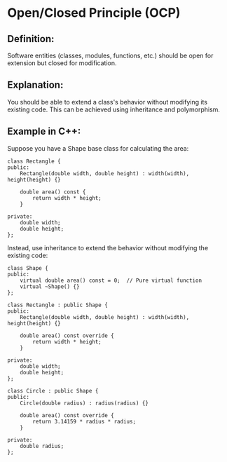 # Open/Closed Principle (OCP)

## Definition: 
Software entities (classes, modules, functions, etc.) should be open for extension but closed for modification.

## Explanation: 
You should be able to extend a class's behavior without modifying its existing code. This can be achieved using inheritance and polymorphism.

## Example in C++:

Suppose you have a Shape base class for calculating the area:
```
class Rectangle {
public:
    Rectangle(double width, double height) : width(width), height(height) {}

    double area() const {
        return width * height;
    }

private:
    double width;
    double height;
};
```
Instead, use inheritance to extend the behavior without modifying the existing code:
```
class Shape {
public:
    virtual double area() const = 0;  // Pure virtual function
    virtual ~Shape() {}
};

class Rectangle : public Shape {
public:
    Rectangle(double width, double height) : width(width), height(height) {}

    double area() const override {
        return width * height;
    }

private:
    double width;
    double height;
};

class Circle : public Shape {
public:
    Circle(double radius) : radius(radius) {}

    double area() const override {
        return 3.14159 * radius * radius;
    }

private:
    double radius;
};
```
